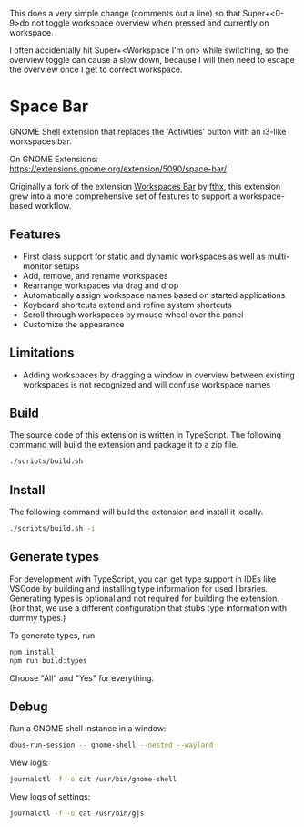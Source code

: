 This does a very simple change (comments out a line) so that Super+<0-9>do not
toggle workspace overview when pressed and currently on workspace.

I often accidentally hit Super+<Workspace I'm on> while switching, so the
overview toggle can cause a slow down, because I will then need to escape the
overview once I get to correct workspace.

# Space Bar

GNOME Shell extension that replaces the 'Activities' button with an i3-like workspaces bar.

On GNOME Extensions: https://extensions.gnome.org/extension/5090/space-bar/

Originally a fork of the extension [Workspaces
Bar](https://extensions.gnome.org/extension/3851/workspaces-bar/) by
[fthx](https://extensions.gnome.org/accounts/profile/fthx), this extension grew into a more
comprehensive set of features to support a workspace-based workflow.

## Features

-   First class support for static and dynamic workspaces as well as multi-monitor setups
-   Add, remove, and rename workspaces
-   Rearrange workspaces via drag and drop
-   Automatically assign workspace names based on started applications
-   Keyboard shortcuts extend and refine system shortcuts
-   Scroll through workspaces by mouse wheel over the panel
-   Customize the appearance

## Limitations

-   Adding workspaces by dragging a window in overview between existing workspaces is not recognized
    and will confuse workspace names

## Build

The source code of this extension is written in TypeScript. The following command will build the
extension and package it to a zip file.

```sh
./scripts/build.sh
```

## Install

The following command will build the extension and install it locally.

```sh
./scripts/build.sh -i
```

## Generate types

For development with TypeScript, you can get type support in IDEs like VSCode by building and
installing type information for used libraries. Generating types is optional and not required for
building the extension. (For that, we use a different configuration that stubs type information with
dummy types.)

To generate types, run

```sh
npm install
npm run build:types
```

Choose "All" and "Yes" for everything.

## Debug

Run a GNOME shell instance in a window:
```sh
dbus-run-session -- gnome-shell --nested --wayland
```

View logs:
```sh
journalctl -f -o cat /usr/bin/gnome-shell
```

View logs of settings:
```sh
journalctl -f -o cat /usr/bin/gjs
```
